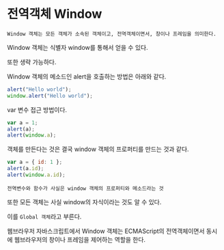 # 전역객체 Window

    Window 객체는 모든 객체가 소속된 객체이고, 전역객체이면서, 창이나 프레임을 의미한다.

Window 객체는 식별자 window를 통해서 얻을 수 있다.

또한 생략 가능하다.

Window 객체의 메소드인 alert을 호출하는 방법은 아래와 같다.

```js
alert("Hello world");
window.alert("Hello world");
```

var 변수 접근 방법이다.

```js
var a = 1;
alert(a);
alert(window.a);
```

객체를 만든다는 것은 결국 window 객체의 프로퍼티를 만드는 것과 같다.

```js
var a = { id: 1 };
alert(a.id);
alert(window.a.id);
```

    전역변수와 함수가 사실은 window 객체의 프로퍼티와 메소드라는 것

또한 모든 객체는 사실 window의 자식이라는 것도 알 수 있다.

이를 `Global 객체`라고 부른다.

웹브라우저 자바스크립트에서 Window 객체는 ECMAScript의 전역객체이면서 동시에 웹브라우저의 창이나 프레임을 제어하는 역할을 한다.
